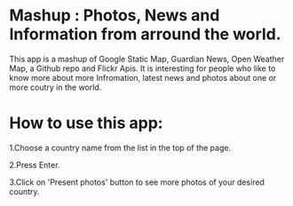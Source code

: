 # Mashup : Photos, News and Information from arround the world.

This app is a mashup of Google Static Map, Guardian News, Open Weather Map, a Github repo and Flickr Apis.
It is interesting for people who like to know more about more Infromation, latest news and photos about one or more coutry in the world.

# How to use this app:
  1.Choose a country name from the list in the top of the page.
  
  2.Press Enter.
  
  3.Click on 'Present photos' button to see more photos of your desired country.

